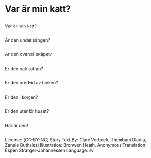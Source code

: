 # Var är min katt?

##
Var är min katt?

##
Är den under sängen?

##
Är den ovanpå skåpet?

##
Er den bak soffan?

##
Er den bredvid av hinken?

##
Er den i korgen?

##
Er den utanför huset?

##
Här är den!

##
License: [CC-BY-NC]
Story Text By: Clare Verbeek, Thembani Dladla, Zanele Buthelezi
Illustration: Bronwen Heath, Anonymous
Translation: Espen Stranger-Johannessen
Language: sv


